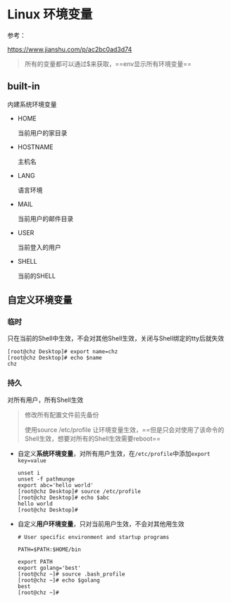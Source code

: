 # Linux 环境变量

参考：

https://www.jianshu.com/p/ac2bc0ad3d74

> 所有的变量都可以通过$来获取，==env显示所有环境变量==

## built-in

内建系统环境变量

- HOME

  当前用户的家目录

- HOSTNAME

  主机名

- LANG

  语言环境

- MAIL

  当前用户的邮件目录

- USER

  当前登入的用户

- SHELL

  当前的SHELL

## 自定义环境变量

### 临时

只在当前的Shell中生效，不会对其他Shell生效，关闭与Shell绑定的tty后就失效

```
[root@chz Desktop]# export name=chz
[root@chz Desktop]# echo $name
chz
```

### 持久

对所有用户，所有Shell生效

> 修改所有配置文件前先备份
>
> 使用source /etc/profile 让环境变量生效，==但是只会对使用了该命令的Shell生效，想要对所有的Shell生效需要reboot==

- 自定义**系统环境变量**，对所有用户生效，在`/etc/profile`中添加`export key=value`

  ```
  unset i
  unset -f pathmunge
  export abc='hello world'
  [root@chz Desktop]# source /etc/profile
  [root@chz Desktop]# echo $abc
  hello world
  [root@chz Desktop]# 
  ```

- 自定义**用户环境变量**，只对当前用户生效，不会对其他用生效

  ```
  # User specific environment and startup programs
  
  PATH=$PATH:$HOME/bin
  
  export PATH
  export golang='best'
  [root@chz ~]# source .bash_profile
  [root@chz ~]# echo $golang
  best
  [root@chz ~]# 
  ```



